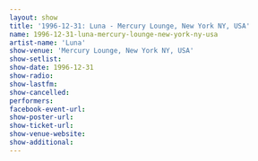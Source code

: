 ```yaml
---
layout: show
title: '1996-12-31: Luna - Mercury Lounge, New York NY, USA'
name: 1996-12-31-luna-mercury-lounge-new-york-ny-usa
artist-name: 'Luna'
show-venue: 'Mercury Lounge, New York NY, USA'
show-setlist: 
show-date: 1996-12-31
show-radio: 
show-lastfm: 
show-cancelled: 
performers: 
facebook-event-url: 
show-poster-url: 
show-ticket-url: 
show-venue-website: 
show-additional: 
---
```


